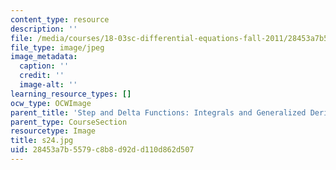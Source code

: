 ```yaml
---
content_type: resource
description: ''
file: /media/courses/18-03sc-differential-equations-fall-2011/28453a7b5579c8b8d92dd110d862d507_s24.jpg
file_type: image/jpeg
image_metadata:
  caption: ''
  credit: ''
  image-alt: ''
learning_resource_types: []
ocw_type: OCWImage
parent_title: 'Step and Delta Functions: Integrals and Generalized Derivatives'
parent_type: CourseSection
resourcetype: Image
title: s24.jpg
uid: 28453a7b-5579-c8b8-d92d-d110d862d507
---
```

